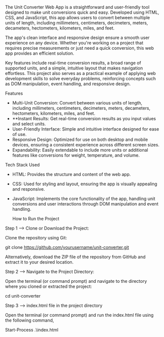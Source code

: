 The Unit Converter Web App is a straightforward and user-friendly tool designed to make unit conversions quick and easy. Developed using HTML, CSS, and JavaScript, this app allows users to convert between multiple units of length, including millimeters, centimeters, decimeters, meters, decameters, hectometers, kilometers, miles, and feet.

The app's clean interface and responsive design ensure a smooth user experience on any device. Whether you're working on a project that requires precise measurements or just need a quick conversion, this web app provides an efficient solution.

Key features include real-time conversion results, a broad range of supported units, and a simple, intuitive layout that makes navigation effortless. This project also serves as a practical example of applying web development skills to solve everyday problems, reinforcing concepts such as DOM manipulation, event handling, and responsive design.

Features

- Multi-Unit Conversion: Convert between various units of length, including millimeters, centimeters, decimeters, meters, decameters, hectometers, kilometers, miles, and feet.
- **Instant Results: Get real-time conversion results as you input values and select units.
- User-Friendly Interface: Simple and intuitive interface designed for ease of use.
- Responsive Design: Optimized for use on both desktop and mobile devices, ensuring a consistent experience across different screen sizes.
- Expandability: Easily extendable to include more units or additional features like conversions for weight, temperature, and volume.

Tech Stack Used

- HTML: Provides the structure and content of the web app.
- CSS: Used for styling and layout, ensuring the app is visually appealing and responsive.
- JavaScript: Implements the core functionality of the app, handling unit conversions and user interactions through DOM manipulation and event handling.

  How to Run the Project

Step 1 --> Clone or Download the Project:

  Clone the repository using Git:

  git clone https://github.com/yourusername/unit-converter.git

  Alternatively, download the ZIP file of the repository from GitHub and extract it to your desired location.


Step 2 --> Navigate to the Project Directory:

  Open the terminal (or command prompt) and navigate to the directory where you cloned or extracted the project:

  cd unit-converter

Step 3 --> index.html file in the project directory

  Open the terminal (or command prompt) and run the index.html file using the following command,

  Start-Process .\index.html
  
  
